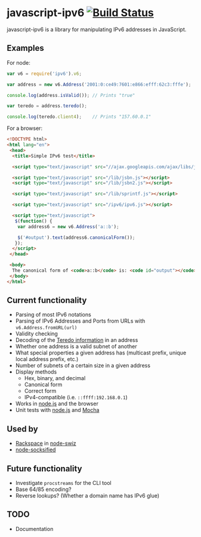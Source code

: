 javascript-ipv6 [![Build Status](https://secure.travis-ci.org/beaugunderson/javascript-ipv6.png?branch=master)](http://travis-ci.org/beaugunderson/javascript-ipv6)
===============

javascript-ipv6 is a library for manipulating IPv6 addresses in JavaScript.

Examples
--------

For node:

```js
var v6 = require('ipv6').v6;

var address = new v6.Address('2001:0:ce49:7601:e866:efff:62c3:fffe');

console.log(address.isValid()); // Prints "true"

var teredo = address.teredo();

console.log(teredo.client4);    // Prints "157.60.0.1"
```

For a browser:

```html
<!DOCTYPE html>
<html lang="en">
 <head>
  <title>Simple IPv6 test</title>

  <script type="text/javascript" src="//ajax.googleapis.com/ajax/libs/jquery/1.7.1/jquery.min.js"></script>

  <script type="text/javascript" src="/lib/jsbn.js"></script>
  <script type="text/javascript" src="/lib/jsbn2.js"></script>

  <script type="text/javascript" src="/lib/sprintf.js"></script>

  <script type="text/javascript" src="/ipv6/ipv6.js"></script>

  <script type="text/javascript">
   $(function() {
    var address6 = new v6.Address('a::b');

    $('#output').text(address6.canonicalForm());
   });
  </script>
 </head>

 <body>
  The canonical form of <code>a::b</code> is: <code id="output"></code>
 </body>
</html>
```

Current functionality
---------------------

-    Parsing of most IPv6 notations
-    Parsing of IPv6 Addresses and Ports from URLs with `v6.Address.fromURL(url)`
-    Validity checking
-    Decoding of the [Teredo information](http://en.wikipedia.org/wiki/Teredo_tunneling#IPv6_addressing) in an address
-    Whether one address is a valid subnet of another
-    What special properties a given address has (multicast prefix, unique local address prefix, etc.)
-    Number of subnets of a certain size in a given address
-    Display methods
     -    Hex, binary, and decimal
     -    Canonical form
     -    Correct form
     -    IPv4-compatible (i.e. `::ffff:192.168.0.1`)
-    Works in [node.js](http://nodejs.org/) and the browser
-    Unit tests with [node.js](http://nodejs.org/) and [Mocha](http://visionmedia.github.com/mocha/)

Used by
-------

-    [Rackspace](http://www.rackspace.com/) in [node-swiz](https://github.com/racker/node-swiz)
-    [node-socksified](https://github.com/vially/node-socksified)

Future functionality
--------------------

-    Investigate `procstreams` for the CLI tool
-    Base 64/85 encoding?
-    Reverse lookups? (Whether a domain name has IPv6 glue)

TODO
----

-    Documentation
